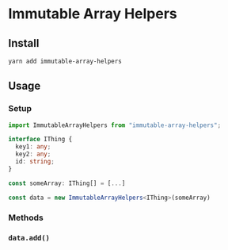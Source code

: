 # Immutable Array Helpers

## Install

```sh
yarn add immutable-array-helpers
```

## Usage

### Setup

```typescript
import ImmutableArrayHelpers from "immutable-array-helpers";

interface IThing {
  key1: any;
  key2: any;
  id: string;
}

const someArray: IThing[] = [...]

const data = new ImmutableArrayHelpers<IThing>(someArray)
```

### Methods

### `data.add()`
